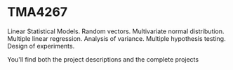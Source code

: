 # TMA4267
Linear Statistical Models.
Random vectors. Multivariate normal distribution. Multiple linear regression. Analysis of variance. Multiple hypothesis testing. Design of experiments.

You'll find both the project descriptions and the complete projects
